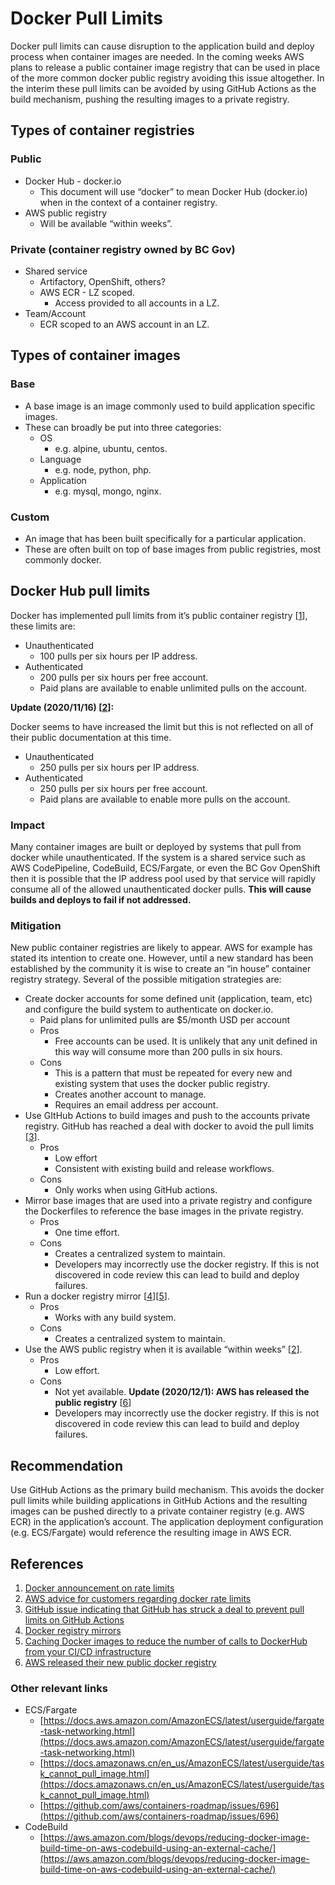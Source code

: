 # Docker Pull Limits

Docker pull limits can cause disruption to the application build and deploy process when container images are needed. In the coming weeks AWS plans to release a public container image registry that can be used in place of the more common docker public registry avoiding this issue altogether. In the interim these pull limits can be avoided by using GitHub Actions as the build mechanism, pushing the resulting images to a private registry.

## Types of container registries

### Public

- Docker Hub - docker.io
  - This document will use “docker” to mean Docker Hub (docker.io) when in the context of a container registry.
- AWS public registry
  - Will be available “within weeks”.

### Private (container registry owned by BC Gov)

- Shared service
  - Artifactory, OpenShift, others?
  - AWS ECR - LZ scoped.
    - Access provided to all accounts in a LZ.
- Team/Account
  - ECR scoped to an AWS account in an LZ.

## Types of container images

### Base

- A base image is an image commonly used to build application specific images.
- These can broadly be put into three categories:
  - OS
    - e.g. alpine, ubuntu, centos.
  - Language
    - e.g. node, python, php.
  - Application
    - e.g. mysql, mongo, nginx.

### Custom

- An image that has been built specifically for a particular application.
- These are often built on top of base images from public registries, most commonly docker.

## Docker Hub pull limits

Docker has implemented pull limits from it’s public container registry [[1](https://docs.docker.com/docker-hub/download-rate-limit/)], these limits are:

- Unauthenticated
  - 100 pulls per six hours per IP address.
- Authenticated
  - 200 pulls per six hours per free account.
  - Paid plans are available to enable unlimited pulls on the account.

**Update (2020/11/16) [[2](https://www.docker.com/increase-rate-limits)]:**

Docker seems to have increased the limit but this is not reflected on all of their public documentation at this time.

- Unauthenticated
  - 250 pulls per six hours per IP address.
- Authenticated
  - 250 pulls per six hours per free account.
  - Paid plans are available to enable more pulls on the account.

### Impact

Many container images are built or deployed by systems that pull from docker while unauthenticated. If the system is a shared service such as AWS CodePipeline, CodeBuild, ECS/Fargate, or even the BC Gov OpenShift then it is possible that the IP address pool used by that service will rapidly consume all of the allowed unauthenticated docker pulls. **This will cause builds and deploys to fail if not addressed.**

### Mitigation

New public container registries are likely to appear. AWS for example has stated its intention to create one. However, until a new standard has been established by the community it is wise to create an “in house” container registry strategy. Several of the possible mitigation strategies are:

- Create docker accounts for some defined unit (application, team, etc) and configure the build system to authenticate on docker.io.
  - Paid plans for unlimited pulls are $5/month USD per account
  - Pros
    - Free accounts can be used. It is unlikely that any unit defined in this way will consume more than 200 pulls in six hours.
  - Cons
    - This is a pattern that must be repeated for every new and existing system that uses the docker public registry.
    - Creates another account to manage.
    - Requires an email address per account.
- Use GItHub Actions to build images and push to the accounts private registry. GitHub has reached a deal with docker to avoid the pull limits [[3](https://github.com/actions/virtual-environments/issues/1445#issuecomment-729675520)].
  - Pros
    - Low effort
    - Consistent with existing build and release workflows.
  - Cons
    - Only works when using GitHub actions.
- Mirror base images that are used into a private registry and configure the Dockerfiles to reference the base images in the private registry.
  - Pros
    - One time effort.
  - Cons
    - Creates a centralized system to maintain.
    - Developers may incorrectly use the docker registry. If this is not discovered in code review this can lead to build and deploy failures.
- Run a docker registry mirror [[4](https://docs.docker.com/registry/recipes/mirror/)][[5](https://about.gitlab.com/blog/2020/10/30/mitigating-the-impact-of-docker-hub-pull-requests-limits/)].
  - Pros
    - Works with any build system.
  - Cons
    - Creates a centralized system to maintain.
- Use the AWS public registry when it is available “within weeks” [[2](https://aws.amazon.com/blogs/containers/advice-for-customers-dealing-with-docker-hub-rate-limits-and-a-coming-soon-announcement/)].
  - Pros
    - Low effort.
  - Cons
    - Not yet available. **Update (2020/12/1): AWS has released the public registry** [[6](https://aws.amazon.com/blogs/aws/amazon-ecr-public-a-new-public-container-registry)]
    - Developers may incorrectly use the docker registry. If this is not discovered in code review this can lead to build and deploy failures.

## Recommendation

Use GitHub Actions as the primary build mechanism. This avoids the docker pull limits while building applications in GitHub Actions and the resulting images can be pushed directly to a private container registry (e.g. AWS ECR) in the application’s account. The application deployment configuration (e.g. ECS/Fargate) would reference the resulting image in AWS ECR.

## References

1. [Docker announcement on rate limits](https://docs.docker.com/docker-hub/download-rate-limit/)
2. [AWS advice for customers regarding docker rate limits](https://aws.amazon.com/blogs/containers/advice-for-customers-dealing-with-docker-hub-rate-limits-and-a-coming-soon-announcement/)
3. [GitHub issue indicating that GitHub has struck a deal to prevent pull limits on GitHub Actions](https://github.com/actions/virtual-environments/issues/1445#issuecomment-729675520)
4. [Docker registry mirrors](https://docs.docker.com/registry/recipes/mirror/)
5. [Caching Docker images to reduce the number of calls to DockerHub from your CI/CD infrastructure](https://about.gitlab.com/blog/2020/10/30/mitigating-the-impact-of-docker-hub-pull-requests-limits/)
6. [AWS released their new public docker registry](https://aws.amazon.com/blogs/aws/amazon-ecr-public-a-new-public-container-registry)

### Other relevant links

- ECS/Fargate
  - [https://docs.aws.amazon.com/AmazonECS/latest/userguide/fargate-task-networking.html](https://docs.aws.amazon.com/AmazonECS/latest/userguide/fargate-task-networking.html)
  - [https://docs.amazonaws.cn/en_us/AmazonECS/latest/userguide/task_cannot_pull_image.html](https://docs.amazonaws.cn/en_us/AmazonECS/latest/userguide/task_cannot_pull_image.html)
  - [https://github.com/aws/containers-roadmap/issues/696](https://github.com/aws/containers-roadmap/issues/696)
- CodeBuild
  - [https://aws.amazon.com/blogs/devops/reducing-docker-image-build-time-on-aws-codebuild-using-an-external-cache/](https://aws.amazon.com/blogs/devops/reducing-docker-image-build-time-on-aws-codebuild-using-an-external-cache/)

